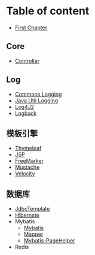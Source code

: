 # Table of content

* [First Chapter](chapter1.md)

## Core

* [Controller](core/Controller.md)

## Log

* [Commons Logging]()
* [Java Util Logging]()
* [Log4J2]()
* [Logback]()


## 模板引擎

* [Thymeleaf](template_engine/thymeleaf/README.md)
* [JSP]()
* [FreeMarker]()
* [Mustache]()
* [Velocity]()

## 数据库

* [JdbcTemplate](database/)
* [Hibernate]()
* Mybatis
  * [Mybatis](database/mybatis/Mybatis.md)
  * [Mapper](database/mybatis/Mapper.md)
  * [Mybatis-PageHelper](database/mybatis/Mybatis-PageHelper.md)
* Redis